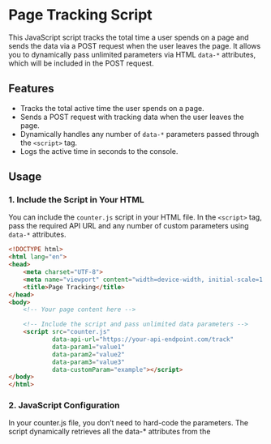 # Page Tracking Script

This JavaScript script tracks the total time a user spends on a page and sends the data via a POST request when the user leaves the page. It allows you to dynamically pass unlimited parameters via HTML `data-*` attributes, which will be included in the POST request.

## Features
- Tracks the total active time the user spends on a page.
- Sends a POST request with tracking data when the user leaves the page.
- Dynamically handles any number of `data-*` parameters passed through the `<script>` tag.
- Logs the active time in seconds to the console.

## Usage

### 1. Include the Script in Your HTML

You can include the `counter.js` script in your HTML file. In the `<script>` tag, pass the required API URL and any number of custom parameters using `data-*` attributes.

```html
<!DOCTYPE html>
<html lang="en">
<head>
    <meta charset="UTF-8">
    <meta name="viewport" content="width=device-width, initial-scale=1.0">
    <title>Page Tracking</title>
</head>
<body>
    <!-- Your page content here -->

    <!-- Include the script and pass unlimited data parameters -->
    <script src="counter.js" 
            data-api-url="https://your-api-endpoint.com/track" 
            data-param1="value1" 
            data-param2="value2" 
            data-param3="value3" 
            data-customParam="example"></script>
</body>
</html>
```
### 2. JavaScript Configuration

In your counter.js file, you don’t need to hard-code the parameters. The script dynamically retrieves all the data-* attributes from the <script> tag and sends them along with the tracking data.
```
let startTime = Date.now();
let totalTime = 0;
let lastTime = startTime;
let isPageVisible = true;

// Access the script tag that is loading this JavaScript file
const scriptTag = document.querySelector('script[src="counter.js"]');

// Get the API URL from the data-api-url attribute
const apiUrl = scriptTag.getAttribute('data-api-url');

// Create an empty object to store the dynamic parameters
const params = {};

// Loop through all attributes of the script tag
const attributes = scriptTag.getAttributeNames();

// Filter and extract all `data-*` attributes
attributes.forEach(attr => {
    if (attr.startsWith('data-') && attr !== 'data-api-url') {
        const paramName = attr.replace('data-', '');  // Remove the 'data-' prefix
        const paramValue = scriptTag.getAttribute(attr);
        params[paramName] = paramValue;
    }
});

function updateTime() {
    if (isPageVisible) {
        totalTime += (Date.now() - lastTime);
    }
    lastTime = Date.now();
}

// Listen for page visibility changes
document.addEventListener('visibilitychange', function() {
    if (document.hidden) {
        isPageVisible = false;
        updateTime();
    } else {
        isPageVisible = true;
        lastTime = Date.now();
    }
});

// Update time every second
setInterval(updateTime, 1000);

// Send a POST request before the user leaves the page
window.onbeforeunload = function() {
    updateTime();

    const url = window.location.href;
    const postData = {
        url: url, 
        activeTime: Math.floor(totalTime / 1000),
        ...params  // Spread dynamic parameters into the postData object
    };

    // POST request
    fetch(apiUrl, {
        method: 'POST',
        headers: {
            'Content-Type': 'application/json'
        },
        body: JSON.stringify(postData)
    }).catch(error => {
        console.error('Error sending POST request:', error);
    });
};
```
 ### 3. Data Parameters

You can pass unlimited data-* attributes in the <script> tag. The script will automatically detect them and include them in the POST request.

Example:
```
<script src="counter.js" 
        data-api-url="https://your-api-endpoint.com/track" 
        data-userId="12345" 
        data-pageType="article" 
        data-category="tech"></script>

The POST request payload will look like:

{
    "url": "https://yourwebsite.com/article",
    "activeTime": 120,
    "userId": "12345",
    "pageType": "article",
    "category": "tech"
}
```
 ### 4. POST Request Structure

When the user leaves the page, the following data will be sent to the specified API endpoint:

    url: The current URL of the page.
    activeTime: The total active time spent on the page in seconds.
    Additional dynamic parameters: All the data-* attributes passed via the <script> tag.

Example POST request:
```
{
    "url": "https://yourwebsite.com/somepage",
    "activeTime": 120,
    "userId": "12345",
    "pageType": "article"
}
```
Dependencies

    None! This script does not rely on any external libraries or dependencies.

Contributing

If you would like to contribute, feel free to fork the repository, create a new branch, and submit a pull request with your changes.
License

This project is licensed under the MIT License - see the LICENSE file for details.


### Key Notes:
- The file is formatted with proper syntax highlighting for code blocks.
- It provides clear instructions on including the script in your HTML, configuring it, and passing dynamic parameters.
- It also includes details about the POST request structure and the dependencies (none, in this case).

You should now be able to use this in your GitHub project!
